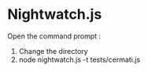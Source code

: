 # Nightwatch.js
Open the command prompt :
1. Change the directory
2. node nightwatch.js -t tests/cermati.js
